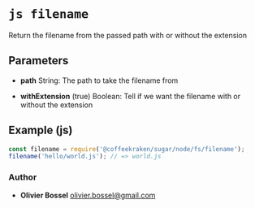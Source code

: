 


<!-- @namespace    sugar.node.fs -->

# ```js filename ```


Return the filename from the passed path with or without the extension

## Parameters

- **path**  String: The path to take the filename from

- **withExtension** (true) Boolean: Tell if we want the filename with or without the extension



## Example (js)

```js
const filename = require('@coffeekraken/sugar/node/fs/filename');
filename('hello/world.js'); // => world.js
```


### Author
- **Olivier Bossel** <a href="mailto:olivier.bossel@gmail.com">olivier.bossel@gmail.com</a> 



